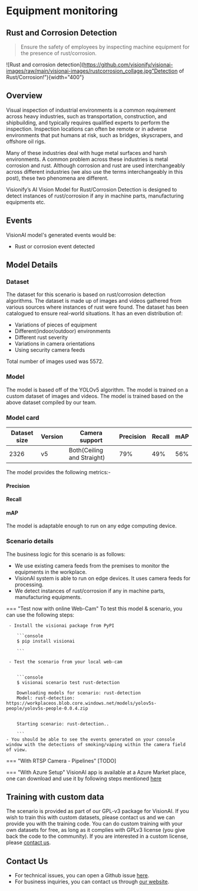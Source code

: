 # **Equipment monitoring**

## **Rust and Corrosion Detection** 

> Ensure the safety of employees by inspecting machine equipment for the presence of rust/corrosion. 

![Rust and corrosion detection](https://github.com/visionify/visionai-images/raw/main/visionai-images/rustcorrosion_collage.jpg"Detection of Rust/Corrosion!"){width="400"}

## Overview 

Visual inspection of industrial environments is a common requirement across heavy industries, such as transportation, construction, and shipbuilding, and typically requires qualified experts to perform the inspection. Inspection locations can often be remote or in adverse environments that put humans at risk, such as bridges, skyscrapers, and offshore oil rigs. 

Many of these industries deal with huge metal surfaces and harsh environments. A common problem across these industries is metal corrosion and rust. Although corrosion and rust are used interchangeably across different industries (we also use the terms interchangeably in this post), these two phenomena are different. 

Visionify’s AI Vision Model for Rust/Corrosion Detection is designed to detect instances of rust/corrosion if any in machine parts, manufacturing equipments etc. 

## Events

VisionAI model's generated events would be:

- Rust or corrosion event detected





## Model Details 
### Dataset

The dataset for this scenario is based on rust/corrosion detection algorithms. The dataset is made up of images and videos gathered from various sources where instances of rust were found. The dataset has been catalogued to ensure real-world situations. It has an even distribution of:

- Variations of pieces of equipment
- Different(indoor/outdoor) environments
- Different rust severity
- Variations in camera orientations
- Using security camera feeds

Total number of images used was 5572.

### Model

The model is based off of the YOLOv5 algorithm. The model is trained on a custom dataset of images and videos. The model is trained based on the above dataset compiled by our team.

### Model card

 <div class="table">
    <table class="fl-table">
        <thead>
        <tr><th>Dataset size</th>
            <th>Version</th>
            <th>Camera support</th>
            <th>Precision</th>
            <th>Recall</th>
            <th> mAP  </th>  
        </thead>
        <tbody>
        <tr>
            <td>2326</td>
            <td>v5</td>
            <td>Both(Ceiling and Straight)</td>
            <td>79%</td>
            <td>49%</td>
            <td>56%</td>
        </tr>
        </tbody>
    </table>
</div>

The model provides the following metrics:- 

<div class="main"><div class="bar"><h4>Precision <i class="fa fa-info-circle"></i></h4><div role="progressbar" style="--value:79"></div></div><div class="bar"><h4>Recall <i class="fa fa-info-circle"></i></h4><div role="progressbar1" style="--value:49"></div></div><div class="bar"><h4>mAP <i class="fa fa-info-circle"></i></h4><div role="progressbar2" style="--value:56"></div></div></div>


The model is adaptable enough to run on any edge computing device.

### Scenario details

The business logic for this scenario is as follows: 

- We use existing camera feeds from the premises to monitor the equipments in the workplace. 
- VisionAI system is able to run on edge devices. It uses camera feeds for processing. 
- We detect instances of rust/corrosion if any in machine parts, manufacturing equipments.

=== "Test now with online Web-Cam"
     To test this model & scenario, you can use the following steps:

     - Install the visionai package from PyPI
     
        ```console
        $ pip install visionai
        
        ```
     
     - Test the scenario from your local web-cam
     

        ```console
        $ visionai scenario test rust-detection

        Downloading models for scenario: rust-detection
        Model: rust-detection: https://workplaceos.blob.core.windows.net/models/yolov5s-people/yolov5s-people-0.0.4.zip
        

        Starting scenario: rust-detection..

        ```
    - You should be able to see the events generated on your console window with the detections of smoking/vaping within the camera field of view.

=== "With RTSP Camera - Pipelines"
     [TODO]
 
=== "With Azure Setup"
     VisionAI app is available at a Azure Market place, one can download and use it by following steps mentioned [here](../overview/azure-managed-app.md)




## Training with custom data

The scenario is provided as part of our GPL-v3 package for VisionAI. If you wish to train this with custom datasets, please contact us and we can provide you with the training code. You can do custom training with your own datasets for free, as long as it complies with GPLv3 license (you give back the code to the community). If you are interested in a custom license, please [contact us](../company/contact.md).


## Contact Us

- For technical issues, you can open a Github issue [here](https://github.com/visionify/visionai).
- For business inquiries, you can contact us through [our website](https://visionify.ai/contact).

